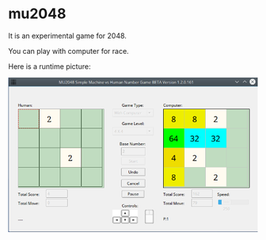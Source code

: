 # mu2048
It is an experimental game for 2048.

You can play with computer for race.

Here is a runtime picture:

![alt text](https://raw.githubusercontent.com/mehmetulukaya/mu2048/master/doc/runtime.png)
